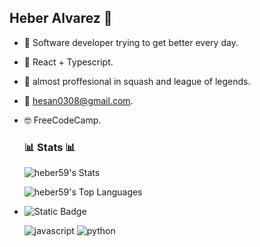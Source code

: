 ## Heber Alvarez 👋
 - 🤠 Software developer trying to get better every day.

 - 🌱 React + Typescript.

 - 👾 almost proffesional in squash and league of legends.

 - 💬 hesan0308@gmail.com.

 - 🤓 FreeCodeCamp.
 
   ### 📊 Stats 📊
   ![heber59's Stats](https://github-readme-stats.vercel.app/api?username=heber59&theme=vue-dark&show_icons=true&hide_border=true&count_private=true)
   
   ![heber59's Top Languages](https://github-readme-stats.vercel.app/api/top-langs/?username=heber59&theme=vue-dark&show_icons=true&hide_border=true&layout=compact)
 - 
   ![Static Badge](https://img.shields.io/badge/technologies-fe9e00)
   
   ![javascript](https://img.shields.io/badge/improving-do?style=plastic&logo=javascript&logoColor=white&labelColor=black)             ![python](https://img.shields.io/badge/started-do?style=plastic&logo=python&logoColor=green&labelColor=black&color=white)


